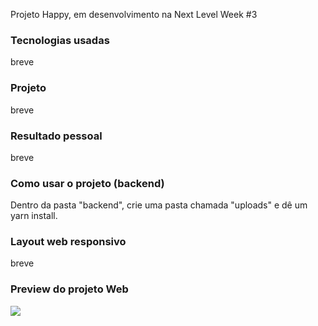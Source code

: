 Projeto Happy, em desenvolvimento na Next Level Week #3

### Tecnologias usadas
breve

### Projeto
breve

### Resultado pessoal
breve

### Como usar o projeto (backend)
Dentro da pasta "backend", crie uma pasta chamada "uploads" e dê um yarn install.

### Layout web responsivo
breve

### Preview do projeto Web


<img src="readme-screens/web-screen.gif" >
